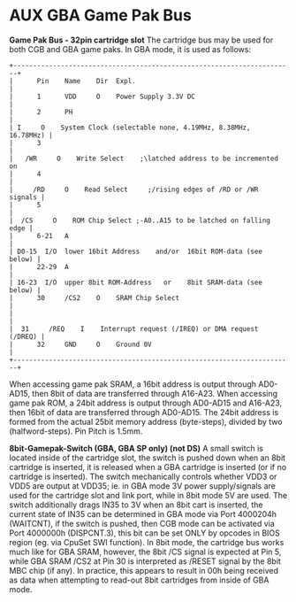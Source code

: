 # AUX GBA Game Pak Bus


**Game Pak Bus - 32pin cartridge slot**
The cartridge bus may be used for both CGB and GBA game paks. In GBA
mode, it is used as follows:

```
+-----------------------------------------------------------------------+
|      Pin    Name    Dir  Expl.                                        |
|      1      VDD     O    Power Supply 3.3V DC                         |
|      2      PH                                                        |
| I     O    System Clock (selectable none, 4.19MHz, 8.38MHz, 16.78MHz) |
|      3                                                                |
|   /WR     O    Write Select    ;\latched address to be incremented on 
|      4                                                                |
|     /RD     O    Read Select     ;/rising edges of /RD or /WR signals |
|      5                                                                |
|  /CS     O    ROM Chip Select ;-A0..A15 to be latched on falling edge |
|      6-21   A                                                         |
| D0-15  I/O  lower 16bit Address    and/or  16bit ROM-data (see below) |
|      22-29  A                                                         |
| 16-23  I/O  upper 8bit ROM-Address   or    8bit SRAM-data (see below) |
|      30     /CS2    O    SRAM Chip Select                             |
|                                                                       |
|  31     /REQ    I    Interrupt request (/IREQ) or DMA request (/DREQ) |
|      32     GND     O    Ground 0V                                    |
+-----------------------------------------------------------------------+
```

When accessing game pak SRAM, a 16bit address is output through
AD0-AD15, then 8bit of data are transferred through A16-A23.
When accessing game pak ROM, a 24bit address is output through AD0-AD15
and A16-A23, then 16bit of data are transferred through AD0-AD15.
The 24bit address is formed from the actual 25bit memory address
(byte-steps), divided by two (halfword-steps).
Pin Pitch is 1.5mm.

**8bit-Gamepak-Switch (GBA, GBA SP only) (not DS)**
A small switch is located inside of the cartridge slot, the switch is
pushed down when an 8bit cartridge is inserted, it is released when a
GBA cartridge is inserted (or if no cartridge is inserted).
The switch mechanically controls whether VDD3 or VDD5 are output at
VDD35; ie. in GBA mode 3V power supply/signals are used for the
cartridge slot and link port, while in 8bit mode 5V are used.
The switch additionally drags IN35 to 3V when an 8bit cart is inserted,
the current state of IN35 can be determined in GBA mode via Port
4000204h (WAITCNT), if the switch is pushed, then CGB mode can be
activated via Port 4000000h (DISPCNT.3), this bit can be set ONLY by
opcodes in BIOS region (eg. via CpuSet SWI function).
In 8bit mode, the cartridge bus works much like for GBA SRAM, however,
the 8bit /CS signal is expected at Pin 5, while GBA SRAM /CS2 at Pin 30
is interpreted as /RESET signal by the 8bit MBC chip (if any). In
practice, this appears to result in 00h being received as data when
attempting to read-out 8bit cartridges from inside of GBA mode.



